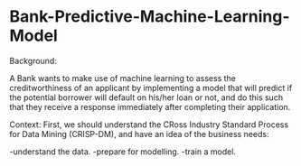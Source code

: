 # Bank-Predictive-Machine-Learning-Model
Background:

A Bank wants to make use of machine learning to assess the creditworthiness of an applicant by implementing a model that will predict if the potential borrower will default on his/her loan or not, and do this such that they receive a response immediately after completing their application.

Context: 
First, we should understand the CRoss Industry Standard Process for Data Mining (CRISP-DM), and have an idea of the business needs:

-understand the data.
-prepare for modelling.
-train a model.
